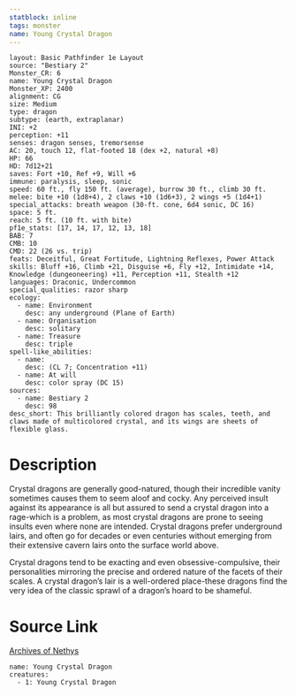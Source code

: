 ```yaml
---
statblock: inline
tags: monster
name: Young Crystal Dragon
---
```

```statblock
layout: Basic Pathfinder 1e Layout
source: "Bestiary 2"
Monster_CR: 6
name: Young Crystal Dragon
Monster_XP: 2400
alignment: CG
size: Medium
type: dragon
subtype: (earth, extraplanar)
INI: +2
perception: +11
senses: dragon senses, tremorsense
AC: 20, touch 12, flat-footed 18 (dex +2, natural +8)
HP: 66
HD: 7d12+21
saves: Fort +10, Ref +9, Will +6
immune: paralysis, sleep, sonic
speed: 60 ft., fly 150 ft. (average), burrow 30 ft., climb 30 ft.
melee: bite +10 (1d8+4), 2 claws +10 (1d6+3), 2 wings +5 (1d4+1)
special_attacks: breath weapon (30-ft. cone, 6d4 sonic, DC 16)
space: 5 ft.
reach: 5 ft. (10 ft. with bite)
pf1e_stats: [17, 14, 17, 12, 13, 18]
BAB: 7
CMB: 10
CMD: 22 (26 vs. trip)
feats: Deceitful, Great Fortitude, Lightning Reflexes, Power Attack
skills: Bluff +16, Climb +21, Disguise +6, Fly +12, Intimidate +14, Knowledge (dungeoneering) +11, Perception +11, Stealth +12
languages: Draconic, Undercommon
special_qualities: razor sharp
ecology:
  - name: Environment
    desc: any underground (Plane of Earth)
  - name: Organisation
    desc: solitary
  - name: Treasure
    desc: triple
spell-like_abilities:
  - name:
    desc: (CL 7; Concentration +11)
  - name: At will
    desc: color spray (DC 15)
sources:
  - name: Bestiary 2
    desc: 98
desc_short: This brilliantly colored dragon has scales, teeth, and claws made of multicolored crystal, and its wings are sheets of flexible glass. 
```
# Description
Crystal dragons are generally good-natured, though their incredible vanity sometimes causes them to seem aloof and cocky. Any perceived insult against its appearance is all but assured to send a crystal dragon into a rage-which is a problem, as most crystal dragons are prone to seeing insults even where none are intended. Crystal dragons prefer underground lairs, and often go for decades or even centuries without emerging from their extensive cavern lairs onto the surface world above. 

Crystal dragons tend to be exacting and even obsessive-compulsive, their personalities mirroring the precise and ordered nature of the facets of their scales. A crystal dragon’s lair is a well-ordered place-these dragons find the very idea of the classic sprawl of a dragon’s hoard to be shameful.
# Source Link
[Archives of Nethys](https://aonprd.com/MonsterDisplay.aspx?ItemName=Young%20Crystal%20Dragon)
```encounter-table
name: Young Crystal Dragon
creatures:
  - 1: Young Crystal Dragon
```
